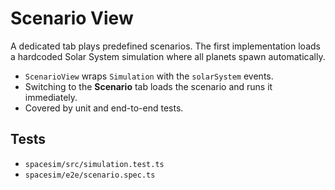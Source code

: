 # Scenario View

A dedicated tab plays predefined scenarios.
The first implementation loads a hardcoded Solar System simulation where all planets spawn automatically.

- `ScenarioView` wraps `Simulation` with the `solarSystem` events.
- Switching to the **Scenario** tab loads the scenario and runs it immediately.
- Covered by unit and end-to-end tests.

## Tests
- `spacesim/src/simulation.test.ts`
- `spacesim/e2e/scenario.spec.ts`
